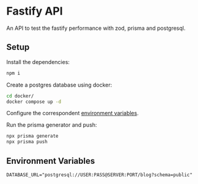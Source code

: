 # Fastify API

An API to test the fastify performance with zod, prisma and postgresql.

## Setup

Install the dependencies:

```sh
npm i
```

Create a postgres database using docker:

```sh
cd docker/
docker compose up -d
```

Configure the correspondent [environment variables](#environment-variables).

Run the prisma generator and push:

```sh
npx prisma generate
npx prisma push
```

## Environment Variables

```
DATABASE_URL="postgresql://USER:PASS@SERVER:PORT/blog?schema=public"
```
